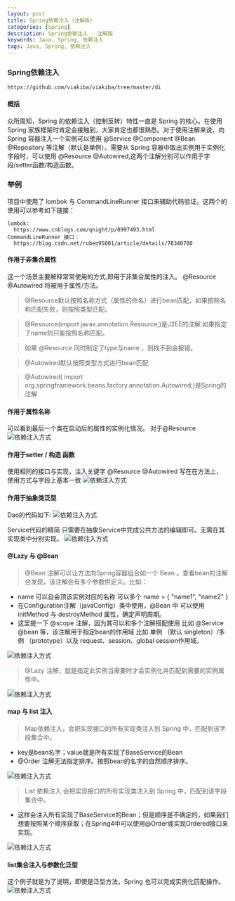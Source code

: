 ```yaml
---
layout: post
title: Spring依赖注入（注解版）
categories: [Spring]
description: Spring依赖注入 - 注解版
keywords: Java, Spring, 依赖注入
tags: Java, Spring, 依赖注入
---
```

### Spring依赖注入

```
https://github.com/viakiba/viakiba/tree/master/di
```

#### 概括
众所周知，Spring 的依赖注入（控制反转）特性一直是 Spring 的核心。在使用 Spring 家族框架时肯定会接触到，大家肯定也都很熟悉。对于使用注解来说，向 Spring 容器注入一个实例可以使用 @Service @Component @Bean @Repository 等注解（默认是单例）。需要从 Spring 容器中取出实例用于实例化字段时，可以使用 @Resource @Autowired,这两个注解分别可以作用于字段/setter函数/构造函数。

### 举例
项目中使用了 lombok 与 CommandLineRunner  接口来辅助代码验证。这两个的使用可以参考如下链接：
```
lombok:
  https://www.cnblogs.com/qnight/p/8997493.html
CommandLineRunner 接口：
  https://blog.csdn.net/ruben95001/article/details/78340700
```
#### 作用于非集合属性
这一个场景主要解释常常使用的方式,即用于非集合属性的注入。 @Resource @Autowired 将被用于属性/方法。
>@Resource默认按照名称方式（属性的命名）进行bean匹配，如果按照名称匹配失败，则按照类型匹配。

>@Resource(import javax.annotation.Resource;)是J2EE的注解.如果指定了name则只能按照名称匹配。

>如果 @Resource 同时制定了type与name ，则找不到会报错。

>@Autowired默认按照类型方式进行bean匹配

>@Autowired( import org.springframework.beans.factory.annotation.Autowired;)是Spring的注解


#### 作用于属性名称
可以看到最后一个类在启动后的属性的实例化情况。
对于@Resource
![依赖注入方式](/images/post/201808/dicommon1.png)

#### 作用于setter / 构造 函数
使用相同的接口与实现，注入关键字 @Resource @Autowired 写在在方法上，使用方式与字段上基本一致
![依赖注入方式](/images/post/201808/dicommon2.png)

#### 作用于抽象类泛型
Dao的代码如下:
![依赖注入方式](/images/post/201808/dicommon3.png)

Service代码的精简
只需要在抽象Service中完成公共方法的编辑即可。无需在其实现类中分别实现。
![依赖注入方式](/images/post/201808/dicommon4.png)

#### @Lazy 与 @Bean

> @Bean 注解可以让方法向Spring容器组合如一个 Bean 。查看bean的注解会发现，该注解会有多个参数供定义。比如：
* name 可以自会顶该实例对应的名称 可以多个 name = { "name1", "name2" }
* 在Configuration注解（javaConfig）类中使用，@Bean 中 可以使用 initMethod 与 destroyMethod 属性，确定声明周期。
* 这里提一下 @scope 注解，因为其可以和多个注解搭配使用 比如 @Service @bean 等，该注解用于指定bean的作用域 比如 单例 （默认 singleton）/多例 （prototype）以及 request、session、global session作用域。

![依赖注入方式](/images/post/201808/dicommon5.png)

> @Lazy 注解，就是指定此实例当需要时才会实例化并匹配到需要的实例属性中。

![依赖注入方式](/images/post/201808/dicommon6.png)

#### map 与 list 注入

>Map依赖注入，会把实现接口的所有实现类注入到 Spring 中，匹配到该字段集合中。
  * key是bean名字；value就是所有实现了BaseService的Bean
  * @Order 注解无法指定排序。按照bean的名字的自然顺序排序。

![依赖注入方式](/images/post/201808/dicommon7.png)

>List 依赖注入 会把实现接口的所有实现类注入到 Spring 中，匹配到该字段集合中。
  * 这样会注入所有实现了BaseService的Bean；但是顺序是不确定的，如果我们想要按照某个顺序获取；在Spring4中可以使用@Order或实现Ordered接口来实现。

![依赖注入方式](/images/post/201808/dicommon8.png)

#### list集合注入与参数化泛型
这个例子就是为了说明，即使是泛型方法，Spring 也可以完成实例化匹配操作。
![依赖注入方式](/images/post/201808/dicommon9.png)
